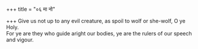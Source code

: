 +++
title = "०६ मा नो"

+++
Give us not up to any evil creature, as spoil to wolf or she-wolf, O ye Holy.  
     For ye are they who guide aright our bodies, ye are the rulers of our speech and vigour.